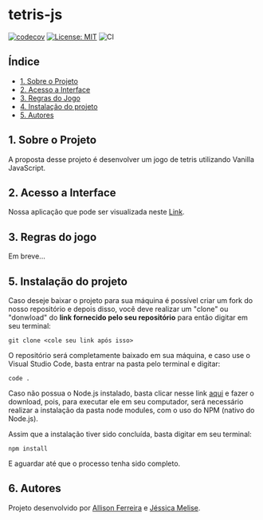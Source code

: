 # tetris-js
[![codecov](https://codecov.io/gh/GrrriiiM/tetris-js/branch/master/graph/badge.svg?token=TREHO7M461)](https://codecov.io/gh/GrrriiiM/tetris-js)
[![License: MIT](https://img.shields.io/badge/License-MIT-yellow.svg)](https://opensource.org/licenses/MIT)
![CI](https://github.com/GrrriiiM/tetris-js/workflows/CI/badge.svg)
## Índice

* [1. Sobre o Projeto](#1-Sobre-o-projeto)
* [2. Acesso a Interface](#2-Acesso-a-interface)
* [3. Regras do Jogo](#3-Regras-do-jogo)
* [4. Instalação do projeto](#4-Instalação-do-projeto)
* [5. Autores](#5-Autores)


## 1. Sobre o Projeto
A proposta desse projeto é desenvolver um jogo de tetris utilizando Vanilla JavaScript.


## 2. Acesso a Interface
Nossa aplicação que pode ser visualizada neste [Link](). 


## 3. Regras do jogo
Em breve... 


## 5. Instalação do projeto

Caso deseje baixar o projeto para sua máquina é possível criar um fork do nosso repositório e depois disso, você deve realizar um "clone" ou "donwload" do **link fornecido pelo seu repositório** para então digitar em seu terminal:

  `git clone <cole seu link após isso>`
  
O repositório será completamente baixado em sua máquina, e caso use o Visual Studio Code, basta entrar na pasta pelo terminal e digitar:

  `code .`

Caso não possua o Node.js instalado, basta clicar nesse link [aqui](https://nodejs.org/pt-br/download/) e fazer o download, pois, para executar ele em seu computador, será necessário realizar a instalação da pasta node modules, com o uso do NPM (nativo do Node.js).

Assim que a instalação tiver sido concluída, basta digitar em seu terminal:

`npm install` 

E aguardar até que o processo tenha sido completo.


## 6. Autores
Projeto desenvolvido por [Allison Ferreira](https://github.com/GrrriiiM) e [Jéssica Melise](https://github.com/jessicamelise).
